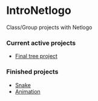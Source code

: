 # IntroNetlogo
Class/Group projects with Netlogo

### Current active projects
- [Final tree project](trees.nlogo)

### Finished projects
- [Snake](snake.nlogo)
- [Animation](squares.nlogo)
